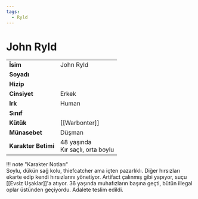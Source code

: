 ```yaml
---
tags:
  - Ryld
---  
```

# John Ryld   
  
  
|  |  |  
|---|---|  
| **İsim** | John Ryld |  
| **Soyadı** |  |  
| **Hizip** |  |  
| **Cinsiyet** | Erkek |  
| **Irk** | Human |  
| **Sınıf** |  |  
| **Kütük** | [[Warbonter]] |  
| **Münasebet** | Düşman |  
| **Karakter Betimi** | 48 yaşında<br>Kır saçlı, orta boylu |  
  
  
!!! note "Karakter Notları"  
	Soylu, dükün sağ kolu, thiefcatcher ama içten pazarlıklı. Diğer hırsızları ekarte edip kendi hırsızlarını yönetiyor. Artifact çalınmış gibi yapıyor, suçu [[Evsiz Uşaklar]]'a atıyor. 36 yaşında muhafızların başına geçti, bütün illegal oplar üstünden geçiyordu. Adalete teslim edildi.  
  
